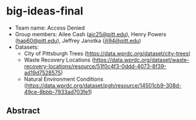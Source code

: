 # big-ideas-final
- Team name: Access Denied
- Group members: Ailee Cash (aic25@pitt.edu), Henry Powers (hap60@pitt.edu), Jeffrey Janotka (jlj94@pitt.edu)
- Datasets:
    - City of Pittsburgh Trees (https://data.wprdc.org/dataset/city-trees)
    - Waste Recovery Locations (https://data.wprdc.org/dataset/waste-recovery-locations/resource/51f0c4f3-0ddd-4073-8f39-ad19d7528575)
    - Natural Environment Conditions (https://data.wprdc.org/dataset/pgh/resource/14501cb9-308d-49ce-8bbb-7933ad703fe1)
## Abstract
